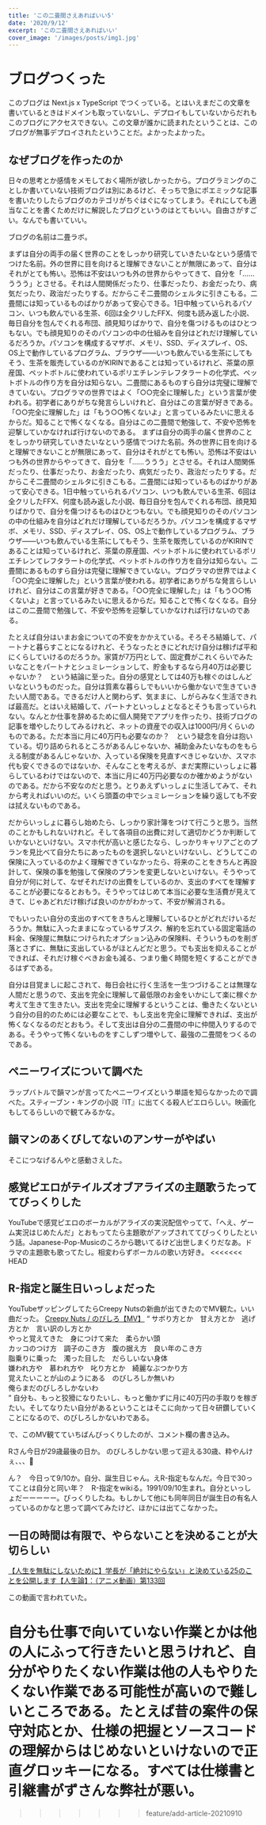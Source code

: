 ```yaml
---
title: 'この二畳間さえあればいい5'
date: '2020/9/12'
excerpt: 'この二畳間さえあればいい'
cover_image: '/images/posts/img1.jpg'
---
```


# ブログつくった
このブログは Next.js x TypeScript でつくっている。とはいえまだこの文章を書いているときはドメインも取っていないし、デプロイもしていないからだれもこのブログにアクセスできない。この文章が誰かに読まれたということは、このブログが無事デプロイされたということだ。よかったよかった。

## なぜブログを作ったのか

日々の思考とか感情をメモしておく場所が欲しかったから。プログラミングのことしか書いていない技術ブログは別にあるけど、そっちで急にポエミックな記事を書いたりしたらブログのカテゴリがちぐはぐになってしまう。それにしても適当なことを書くためだけに解説したブログというのはとてもいい。自由さがすごい。なんでも書いていい。

ブログの名前は二畳ラボ。

まずは自分の両手の届く世界のことをしっかり研究していきたいなという感情でつけた名前。外の世界に目を向けると理解できないことが無限にあって、自分はそれがとても怖い。恐怖は不安はいつも外の世界からやってきて、自分を「……ううう」とさせる。それは人間関係だったり、仕事だったり、お金だったり、病気だったり、政治だったりする。だからこそ二畳間のシェルタに引きこもる。二畳間には知っているものばかりがあって安心できる。1日中触っていられるパソコン、いつも飲んでいる生茶、6回は全クリしたFFX、何度も読み返した小説、毎日自分を包んでくれる布団、顔見知りばかりで、自分を傷つけるものはひとつもない。でも顔見知りのそのパソコンの中の仕組みを自分はどれだけ理解しているだろうか。パソコンを構成するマザボ、メモリ、SSD、ディスプレイ、OS、OS上で動作しているプログラム、ブラウザ――いつも飲んでいる生茶にしてもそう、生茶を販売しているのがKIRINであることは知っているけれど、茶葉の原産国、ペットボトルに使われているポリエチレンテレフタラートの化学式、ペットボトルの作り方を自分は知らない。二畳間にあるものすら自分は完璧に理解できていない。プログラマの世界ではよく「○○完全に理解した」という言葉が使われる。初学者にありがちな発言らしいけれど、自分はこの言葉が好きである。「○○完全に理解した」は「もう○○怖くないよ」と言っているみたいに思えるからだ。知ることで怖くなくなる。自分はこの二畳間で勉強して、不安や恐怖を迎撃していかなければ行けないのである。
まずは自分の両手の届く世界のことをしっかり研究していきたいなという感情でつけた名前。外の世界に目を向けると理解できないことが無限にあって、自分はそれがとても怖い。恐怖は不安はいつも外の世界からやってきて、自分を「……ううう」とさせる。それは人間関係だったり、仕事だったり、お金だったり、病気だったり、政治だったりする。だからこそ二畳間のシェルタに引きこもる。二畳間には知っているものばかりがあって安心できる。1日中触っていられるパソコン、いつも飲んでいる生茶、6回は全クリしたFFX、何度も読み返した小説、毎日自分を包んでくれる布団、顔見知りばかりで、自分を傷つけるものはひとつもない。でも顔見知りのそのパソコンの中の仕組みを自分はどれだけ理解しているだろうか。パソコンを構成するマザボ、メモリ、SSD、ディスプレイ、OS、OS上で動作しているプログラム、ブラウザ――いつも飲んでいる生茶にしてもそう、生茶を販売しているのがKIRINであることは知っているけれど、茶葉の原産国、ペットボトルに使われているポリエチレンてレフタラートの化学式、ペットボトルの作り方を自分は知らない。二畳間にあるものすら自分は完璧に理解できていない。プログラマの世界ではよく「○○完全に理解した」という言葉が使われる。初学者にありがちな発言らしいけれど、自分はこの言葉が好きである。「○○完全に理解した」は「もう○○怖くないよ」と言っているみたいに思えるからだ。知ることで怖くなくなる。自分はこの二畳間で勉強して、不安や恐怖を迎撃していかなければ行けないのである。

たとえば自分はいまお金についての不安をかかえている。そろそろ結婚して、パートナと暮らすことになるけれど、そうなったときにどれだけ自分は稼げば平和にくらしていけるのだろうか。家賃が7万円として、固定費がこれくらいでみたいなことをパートナとシュミレーションして、貯金もするなら月40万は必要じゃないか？　という結論に至った。自分の感覚としては40万も稼ぐのはしんどいなというものだった。自分は質素な暮らしでもいいから働かないで生きていきたい人間である。できるだけ人と関わらず、気ままに、しがらみなく生活できれば最高だ。とはいえ結婚して、パートナといっしょとなるとそうも言っていられない。なんとか仕事を辞めるために個人開発でアプリを作ったり、技術ブログの記事を増やしたりしてみるけれど、ネットの資産での収入は1000円/月くらいのものである。ただ本当に月に40万円も必要なのか？　という疑念を自分は抱いている。切り詰められるところがあるんじゃないか、補助金みたいなものをもらえる制度があるんじゃないか、入っている保険を見直すべきじゃないか、スマホ代も安くできるのではないか、そんなことを考えるが、まだ実際にいっしょに暮らしているわけではないので、本当に月に40万円必要なのか確かめようがないのである。だから不安なのだと思う。とりあえずいっしょに生活してみて、それから考えればいいのだ。いくら頭蓋の中でシュミレーションを繰り返しても不安は拭えないものである。

だからいっしょに暮らし始めたら、しっかり家計簿をつけて行こうと思う。当然のことかもしれないけれど。そして各項目の出費に対して適切かどうか判断していかないといけない。スマホ代が高いと感じたなら、しっかりキャリアごとのプランを見比べて自分たちにあったものを選択しないといけないし、どうしてこの保険に入っているのかよく理解できていなかったら、将来のことをきちんと再設計して、保険の事を勉強して保険のプランを変更しないといけない。そうやって自分が何に対して、なぜそれだけの出費をしているのか、支出のすべてを理解することが必要になるとおもう。そうやってはじめて本当に必要な生活費が見えてきて、じゃあどれだけ稼げば良いのかがわかって、不安が解消される。

でもいったい自分の支出のすべてをきちんと理解しているひとがどれだけいるだろうか。無駄に入ったままになっているサブスク、解約を忘れている固定電話の料金、保険屋に無駄につけられたオプション込みの保険料、そういうものを削ぎ落とさずに、無駄に支出しているがほとんどだと思う。でも支出を抑えることができれば、それだけ稼ぐべきお金も減る、つまり働く時間を短くすることができるはずである。

自分は目覚ましに起こされて、毎日会社に行く生活を一生つづけることは無理な人間だと思うので、支出を完全に理解して最低限のお金をいかにして楽に稼ぐか考えて生きて生きたい。支出を完全に理解するということは、働きたくないという自分の目的のためには必要なことで、もし支出を完全に理解できれば、支出が怖くなくなるのだとおもう。そして支出は自分の二畳間の中に仲間入りするのである。そうやって怖くないものをすこしずつ増やして、最強の二畳間をつくるのである。

## ペニーワイズについて調べた
ラップバトルで韻マンが言ってたペニーワイズという単語を知らなかったので調べた。スティーブン・キングの小説『IT』に出てくる殺人ピエロらしい。映画化もしてるらしいので観てみるかな。

## 韻マンのあくびしてないのアンサーがやばい
そこにつなげるんやと感動さえした。

## 感覚ピエロがテイルズオブアライズの主題歌うたっててびっくりした
YouTubeで感覚ピエロのボーカルがアライズの実況配信やってて、「へえ、ゲーム実況はじめたんだ」とおもってたら主題歌がアップされててびっくりしたという話。Japanese-Pop-Musicのころから聴いてるけど出世しまくりだなあ。ドラマの主題歌も歌ってたし。相変わらずボーカルの歌い方好き。
<<<<<<< HEAD

## R-指定と誕生日いっしょだった
YouTubeザッピングしてたらCreepy Nutsの新曲が出てきたのでMV観た。いい曲だった。
[Creepy Nuts / のびしろ【MV】](https://www.youtube.com/watch?v=7F_un08wc5A&ab_channel=CreepyNuts%28R-%E6%8C%87%E5%AE%9A%EF%BC%86DJ%E6%9D%BE%E6%B0%B8%29)
<q>
  サボり方とか　甘え方とか　逃げ方とか　言い訳のし方とか<br />
  やっと覚えてきた　身につけて来た　柔らかい頭<br />
  カッコのつけ方　調子のこき方　腹の据え方　良い年のこき方<br />
  脂乗りに乗った　濁った目した　だらしいない身体<br />
  嫌われ方や　慕われ方や　叱り方とか　綺麗なぶつかり方<br />
  覚えたいことが山のようにある　のびしろしか無いわ<br />
  俺らまだのびしろしかないわ<br />
</q>
自分も、もっと狡猾になりたいし、もっと働かずに月に40万円の手取りを稼ぎたい。そしてなりたい自分があるということはそこに向かって日々研鑽していくことになるので、のびしろしかないわである。

で、このMV観てていちばんびっくりしたのが、コメント欄の書き込み。
<p>
  Rさん今日が29歳最後の日か。
  のびしろしかない思って迎える30歳、粋やんけぇ、、、🥺
</p>

ん？　今日って9/10か。自分、誕生日じゃん。えR-指定もなんだ。今日で30ってことは自分と同い年？　R-指定をwikiる。1991/09/10生まれ。自分といっしょだーーーーー。びっくりしたね。もしかして他にも同年同日が誕生日の有名人っているのかなと思って調べてみたけど、ほかには出てこなかった。

## 一日の時間は有限で、やらないことを決めることが大切らしい 
[【人生を無駄にしないために】学長が「絶対にやらない」と決めている25のことを公開します【人生論】：（アニメ動画）第133回](https://www.youtube.com/watch?v=RW0beH-_8jg&ab_channel=%E4%B8%A1%E5%AD%A6%E9%95%B7%E3%83%AA%E3%83%99%E3%83%A9%E3%83%AB%E3%82%A2%E3%83%BC%E3%83%84%E5%A4%A7%E5%AD%A6)

この動画で言われていた。

自分も仕事で向いていない作業とかは他の人にふって行きたいと思うけれど、自分がやりたくない作業は他の人もやりたくない作業である可能性が高いので難しいところである。たとえば昔の案件の保守対応とか、仕様の把握とソースコードの理解からはじめないといけないので正直グロッキーになる。すべては仕様書と引継書がずさんな弊社が悪い。
=======
>>>>>>> feature/add-article-20210910
